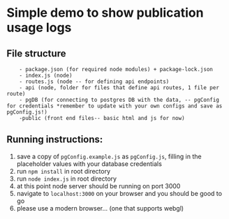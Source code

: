 # Simple demo to show publication usage logs


## File structure
```
    - package.json (for required node modules) + package-lock.json
    - index.js (node)
    - routes.js (node -- for defining api endpoints)
    - api (node, folder for files that define api routes, 1 file per route)
    - pgDB (for connecting to postgres DB with the data, -- pgConfig for credentials *remember to update with your own configs and save as pgConfig.js!)
    -public (front end files-- basic html and js for now)
```

## Running instructions:
1. save a copy of `pgConfig.example.js` as `pgConfig.js`, filling in the placeholder values with your database credentials
2. run `npm install` in root directory
3. run `node index.js` in root directory
4. at this point node server should be running on port 3000
5. navigate to `localhost:3000` on your browser and you should be good to go
6. please use a modern browser... (one that supports webgl)
